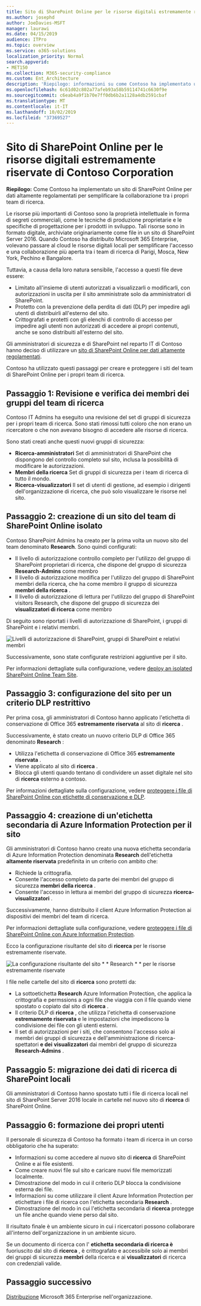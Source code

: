 ```yaml
---
title: Sito di SharePoint Online per le risorse digitali estremamente riservate di Contoso Corporation
ms.author: josephd
author: JoeDavies-MSFT
manager: laurawi
ms.date: 04/15/2019
audience: ITPro
ms.topic: overview
ms.service: o365-solutions
localization_priority: Normal
search.appverid:
- MET150
ms.collection: M365-security-compliance
ms.custom: Ent_Architecture
description: 'Riepilogo: informazioni su come Contoso ha implementato un sito di SharePoint Online per dati altamente regolamentati per semplificare la collaborazione tra i team di ricerca.'
ms.openlocfilehash: 6c61d02c802a77afeb93a58b59114741c6630f9e
ms.sourcegitcommit: c6eab4a9f1b70e7ff0db6b2a1128a4db2591cbaf
ms.translationtype: MT
ms.contentlocale: it-IT
ms.lasthandoff: 10/02/2019
ms.locfileid: "37369527"
---
```

# <a name="sharepoint-online-site-for-highly-confidential-digital-assets-of-the-contoso-corporation"></a>Sito di SharePoint Online per le risorse digitali estremamente riservate di Contoso Corporation

 **Riepilogo:** Come Contoso ha implementato un sito di SharePoint Online per dati altamente regolamentati per semplificare la collaborazione tra i propri team di ricerca.
  
Le risorse più importanti di Contoso sono la proprietà intellettuale in forma di segreti commerciali, come le tecniche di produzione proprietarie e le specifiche di progettazione per i prodotti in sviluppo. Tali risorse sono in formato digitale, archiviate originariamente come file in un sito di SharePoint Server 2016. Quando Contoso ha distribuito Microsoft 365 Enterprise, volevano passare al cloud le risorse digitali locali per semplificare l'accesso e una collaborazione più aperta tra i team di ricerca di Parigi, Mosca, New York, Pechino e Bangalore. 
  
Tuttavia, a causa della loro natura sensibile, l'accesso a questi file deve essere:

- Limitato all'insieme di utenti autorizzati a visualizzarli o modificarli, con autorizzazioni in uscita per il sito amministrate solo da amministratori di SharePoint. 
- Protetto con la prevenzione della perdita di dati (DLP) per impedire agli utenti di distribuirli all'esterno del sito.
- Crittografati e protetti con gli elenchi di controllo di accesso per impedire agli utenti non autorizzati di accedere ai propri contenuti, anche se sono distribuiti all'esterno del sito.

Gli amministratori di sicurezza e di SharePoint nel reparto IT di Contoso hanno deciso di utilizzare un [sito di SharePoint Online per dati altamente regolamentati](teams-sharepoint-online-sites-highly-regulated-data.md).
  
Contoso ha utilizzato questi passaggi per creare e proteggere i siti del team di SharePoint Online per i propri team di ricerca.

## <a name="step-1-reviewed-and-verified-the-members-of-research-team-groups"></a>Passaggio 1: Revisione e verifica dei membri dei gruppi del team di ricerca

Contoso IT Admins ha eseguito una revisione del set di gruppi di sicurezza per i propri team di ricerca. Sono stati rimossi tutti coloro che non erano un ricercatore o che non avevano bisogno di accedere alle risorse di ricerca. 

Sono stati creati anche questi nuovi gruppi di sicurezza:

- **Ricerca-amministratori**  Set di amministratori di SharePoint che dispongono del controllo completo sul sito, inclusa la possibilità di modificare le autorizzazioni.
- **Membri della ricerca**  Set di gruppi di sicurezza per i team di ricerca di tutto il mondo.
- **Ricerca-visualizzatori**  Il set di utenti di gestione, ad esempio i dirigenti dell'organizzazione di ricerca, che può solo visualizzare le risorse nel sito.

## <a name="step-2-created-an-isolated-sharepoint-online-team-site"></a>Passaggio 2: creazione di un sito del team di SharePoint Online isolato 

Contoso SharePoint Admins ha creato per la prima volta un nuovo sito del team denominato **Research**. Sono quindi configurati:

- Il livello di autorizzazione controllo completo per l'utilizzo del gruppo di SharePoint proprietari di ricerca, che dispone del gruppo di sicurezza **Research-Admins** come membro
- Il livello di autorizzazione modifica per l'utilizzo del gruppo di SharePoint membri della ricerca, che ha come membro il gruppo di sicurezza **membri della ricerca** .
- Il livello di autorizzazione di lettura per l'utilizzo del gruppo di SharePoint visitors Research, che dispone del gruppo di sicurezza dei **visualizzatori di ricerca** come membro

Di seguito sono riportati i livelli di autorizzazione di SharePoint, i gruppi di SharePoint e i relativi membri.

![Livelli di autorizzazione di SharePoint, gruppi di SharePoint e relativi membri](./media/contoso-sharepoint-online-site-for-highly-confidential-assets/spo-permissions.png)

Successivamente, sono state configurate restrizioni aggiuntive per il sito.

Per informazioni dettagliate sulla configurazione, vedere [deploy an isolated SharePoint Online Team Site](https://docs.microsoft.com/office365/enterprise/deploy-an-isolated-sharepoint-online-team-site).

## <a name="step-3-configured-the-site-for-a-restrictive-dlp-policy"></a>Passaggio 3: configurazione del sito per un criterio DLP restrittivo

Per prima cosa, gli amministratori di Contoso hanno applicato l'etichetta di conservazione di Office 365 **estremamente riservata** al sito di **ricerca** .

Successivamente, è stato creato un nuovo criterio DLP di Office 365 denominato **Research** :

- Utilizza l'etichetta di conservazione di Office 365 **estremamente riservata** . 
- Viene applicato al sito di **ricerca** .
- Blocca gli utenti quando tentano di condividere un asset digitale nel sito di **ricerca** esterno a contoso.

Per informazioni dettagliate sulla configurazione, vedere [proteggere i file di SharePoint Online con etichette di conservazione e DLP](https://docs.microsoft.com/office365/enterprise/protect-sharepoint-online-files-with-office-365-labels-and-dlp).

## <a name="step-4-created-an-azure-information-protection-sub-label-for-the-site"></a>Passaggio 4: creazione di un'etichetta secondaria di Azure Information Protection per il sito

Gli amministratori di Contoso hanno creato una nuova etichetta secondaria di Azure Information Protection denominata **Research** dell'etichetta **altamente riservata** predefinita in un criterio con ambito che:

- Richiede la crittografia.
- Consente l'accesso completo da parte dei membri del gruppo di sicurezza **membri della ricerca** .
- Consente l'accesso in lettura ai membri del gruppo di sicurezza **ricerca-visualizzatori** .

Successivamente, hanno distribuito il client Azure Information Protection ai dispositivi dei membri del team di ricerca.

Per informazioni dettagliate sulla configurazione, vedere [proteggere i file di SharePoint Online con Azure Information Protection](https://docs.microsoft.com/office365/enterprise/protect-sharepoint-online-files-with-azure-information-protection). 

Ecco la configurazione risultante del sito di **ricerca** per le risorse estremamente riservate.

![La configurazione risultante del sito * * Research * * per le risorse estremamente riservate](./media/contoso-sharepoint-online-site-for-highly-confidential-assets/final-config.png)

I file nelle cartelle del sito di **ricerca** sono protetti da:

- La sottoetichetta **Research** Azure Information Protection, che applica la crittografia e permssions a ogni file che viaggia con il file quando viene spostato o copiato dal sito di **ricerca** .
- Il criterio DLP di **ricerca** , che utilizza l'etichetta di conservazione **estremamente riservata** e le impostazioni che impediscono la condivisione dei file con gli utenti esterni.
- Il set di autorizzazioni per i siti, che consentono l'accesso solo ai membri dei gruppi di sicurezza e dell'amministrazione di ricerca-spettatori **e dei** **visualizzatori** dai membri del gruppo di sicurezza **Research-Admins** .

## <a name="step-5-migrated-the-on-premises-sharepoint-research-data"></a>Passaggio 5: migrazione dei dati di ricerca di SharePoint locali

Gli amministratori di Contoso hanno spostato tutti i file di ricerca locali nel sito di SharePoint Server 2016 locale in cartelle nel nuovo sito di **ricerca** di SharePoint Online.

## <a name="step-6-trained-their-users"></a>Passaggio 6: formazione dei propri utenti 

Il personale di sicurezza di Contoso ha formato i team di ricerca in un corso obbligatorio che ha superato:

- Informazioni su come accedere al nuovo sito di **ricerca** di SharePoint Online e ai file esistenti.
- Come creare nuovi file sul sito e caricare nuovi file memorizzati localmente.
- Dimostrazione del modo in cui il criterio DLP blocca la condivisione esterna dei file.
- Informazioni su come utilizzare il client Azure Information Protection per etichettare i file di ricerca con l'etichetta secondaria **Research** .
- Dimostrazione del modo in cui l'etichetta secondaria di **ricerca** protegge un file anche quando viene perso dal sito.

Il risultato finale è un ambiente sicuro in cui i ricercatori possono collaborare all'interno dell'organizzazione in un ambiente sicuro. 

Se un documento di ricerca con l' **etichetta secondaria di ricerca è** fuoriuscito dal sito di **ricerca** , è crittografato e accessibile solo ai membri dei gruppi di sicurezza **membri** della ricerca e ai **visualizzatori** di ricerca con credenziali valide.

## <a name="next-step"></a>Passaggio successivo

[Distribuzione](deploy-microsoft-365-enterprise.md) Microsoft 365 Enterprise nell'organizzazione.

